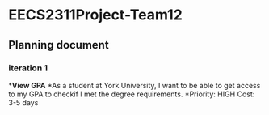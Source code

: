 # EECS2311Project-Team12
<h2>Planning document</h2>
<h3>iteration 1</h3>
*<b>View GPA</b>
*As a student at York University, I want to be able to get access to my GPA to checkif I met the degree requirements.
*Priority: HIGH                                                                                  Cost: 3-5 days
